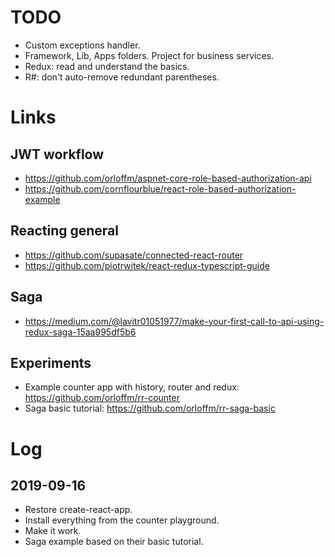 # TODO

- Custom exceptions handler.
- Framework, Lib, Apps folders. Project for business services.
- Redux: read and understand the basics.
- R#: don't auto-remove redundant parentheses.

# Links

## JWT workflow

- https://github.com/orloffm/aspnet-core-role-based-authorization-api
- https://github.com/cornflourblue/react-role-based-authorization-example

## Reacting general

- https://github.com/supasate/connected-react-router
- https://github.com/piotrwitek/react-redux-typescript-guide

## Saga

- https://medium.com/@lavitr01051977/make-your-first-call-to-api-using-redux-saga-15aa995df5b6

## Experiments

- Example counter app with history, router and redux: https://github.com/orloffm/rr-counter
- Saga basic tutorial: https://github.com/orloffm/rr-saga-basic

# Log

## 2019-09-16

- Restore create-react-app.
- Install everything from the counter playground.
- Make it work.
- Saga example based on their basic tutorial.
